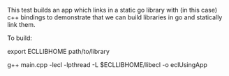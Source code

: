 This test builds an app which links in a static go library with (in this case)
c++ bindings to demonstrate that we can build libraries in go and statically
link them.

To build:

  export ECLLIBHOME path/to/library

  g++  main.cpp -lecl -lpthread -L $ECLLIBHOME/libecl -o eclUsingApp
